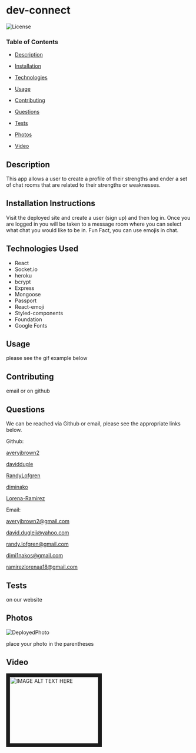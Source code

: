 # dev-connect







![License](https://img.shields.io/badge/license-MIT%20License-green)









### Table of Contents


* [Description](#Description)

* [Installation](#Installation)

* [Technologies](#Technologies)

* [Usage](##Usage)

* [Contributing](#Contributing)

* [Questions](#Questions)

* [Tests](#Tests)

* [Photos](#Photos)

* [Video](#Video)
















## Description

This app allows a user to create a profile of their strengths and ender a set of chat rooms that are related to their strengths or weaknesses.





## Installation Instructions

Visit the deployed site and create a user (sign up) and then log in. Once you are logged in you will be taken to a message room where you can select what chat you would like to be in. Fun Fact, you can use emojis in chat.




## Technologies Used

* React
* Socket.io
* heroku
* bcrypt
* Express
* Mongoose
* Passport
* React-emoji
* Styled-components
* Foundation
* Google Fonts




## Usage

please see the gif example below







## Contributing

email or on github





## Questions

We can be reached via Github or email, please see the appropriate links below.

Github:


<a href='https://github.com/averyjbrown2' target='_blank'>averyjbrown2</a>

<a href='https://github.com/daviddugle' target='_blank'>daviddugle</a>

<a href='https://github.com/RandyLofgren' target='_blank'>RandyLofgren</a>

<a href='https://github.com/diminako' target='_blank'>diminako</a>

<a href='https://github.com/Lorena-Ramirez' target='_blank'>Lorena-Ramirez</a>


Email:


<a href='mailto:averyjbrown2@gmail.com'>averyjbrown2@gmail.com</a>

<a href='mailto:david.dugleii@yahoo.com'>david.dugleii@yahoo.com</a>

<a href='mailto:randy.lofgren@gmail.com'>randy.lofgren@gmail.com</a>

<a href='mailto:dimi1nakos@gmail.com'>dimi1nakos@gmail.com</a>

<a href='mailto:ramirezlorenaa18@gmail.com'>ramirezlorenaa18@gmail.com</a>





## Tests

on our website



## Photos

![DeployedPhoto]()

place your photo in the parentheses




## Video

<a href="http://www.youtube.com/watch?feature=player_embedded&v=YOUTUBE_VIDEO_ID_HERE
" target="_blank"><img src="http://img.youtube.com/vi/YOUTUBE_VIDEO_ID_HERE/0.jpg" 
alt="IMAGE ALT TEXT HERE" width="240" height="180" border="10" /></a>

